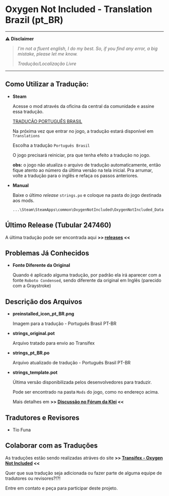 # Oxygen Not Included - Translation Brazil (pt_BR)

---
:warning: **Disclaimer**

> _I'm not a fluent english, I do my best. So, if you find any error, a big mistake, please let me know._
>
> _Tradução/Localização Livre_

---

## Como Utilizar a Tradução:
- **Steam**

   Acesse o mod através da oficina da central da comunidade e assine essa tradução.
   
   [TRADUÇÃO PORTUGUÊS BRASIL](http://steamcommunity.com/workshop/browse/?appid=457140&requiredtags[]=language)
   
   Na próxima vez que entrar no jogo, a tradução estará disponível em `Translations`
   
   Escolha a tradução `Português Brasil`
   
   O jogo precisará reiniciar, pra que tenha efeito a tradução no jogo.
   
   **obs:** o jogo não atualiza o arquivo de tradução automaticamente, então fique atento ao número da última versão na tela inicial.
      Pra arrumar, volte a tradução para o inglês e refaça os passos anteriores.

- **Manual**

   Baixe o último _release_ `strings.po` e coloque na pasta do jogo destinada aos mods.
   ```
   ...\Steam\SteamApps\common\OxygenNotIncluded\OxygenNotIncluded_Data\StreamingAssets\Mods
   ```

## Último Release (Tubular 247460)

A última tradução pode ser encontrada aqui **>> [releases](https://github.com/TioFuna/ONI_PTBR/releases) <<**

## Problemas Já Conhecidos
- **Fonte Diferente da Original**

   Quando é aplicado alguma tradução, por padrão ela irá aparecer com a fonte `Roboto Condensed`, sendo diferente da original em Inglês (parecido com a Graystroke)

## Descrição dos Arquivos
- **preinstalled_icon_pt_BR.png**
   
   Imagem para a tradução - Português Brasil PT-BR
   
- **strings_original.pot**
   
   Arquivo tratado para envio ao Transifex
   
- **strings_pt_BR.po**
   
   Arquivo atualizado de tradução - Português Brasil PT-BR
   
   
- **strings_template.pot**

   Última versão disponibilizada pelos desenvolvedores para traduzir.
   
   Pode ser encontrado na pasta `Mods` do jogo, como no endereço acima.
   
   Mais detalhes em **>> [Discussão no Fórum da Klei](https://forums.kleientertainment.com/topic/74765-creatingusing-translation-files-updated-august-22nd-2017/?tab=comments#comment-871758) <<**

## Tradutores e Revisores
   - Tio Funa
   
## Colaborar com as Traduções
As traduções estão sendo realizadas atráves do site **>> [Transifex - Oxygen Not Included](https://www.transifex.com/oxygen-not-include-translation/oxygen-not-included-translation-portuguese-brazil/dashboard/) <<**

Quer que sua tradução seja adicionada ou fazer parte de alguma equipe de tradutores ou revisores?!?!

Entre em contato e peça para participar deste projeto.
